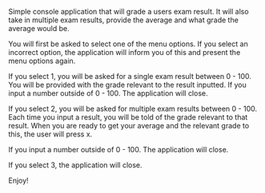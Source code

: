 Simple console application that will grade a users exam result. It will also take in multiple exam results, provide the average and what grade the average would be.

You will first be asked to select one of the menu options. If you select an incorrect option, the application will inform you of this and present the menu options again.

If you select 1, you will be asked for a single exam result between 0 - 100. You will be provided with the grade relevant to the result inputted. If you input a number outside of 0 - 100. The application will close.

If you select 2, you will be asked for multiple exam results between 0 - 100. Each time you input a result, you will be told of the grade relevant to that result. When you are ready to get your average and the relevant grade to this, the user will press x.

If you input a number outside of 0 - 100. The application will close.

If you select 3, the application will close.

Enjoy!
